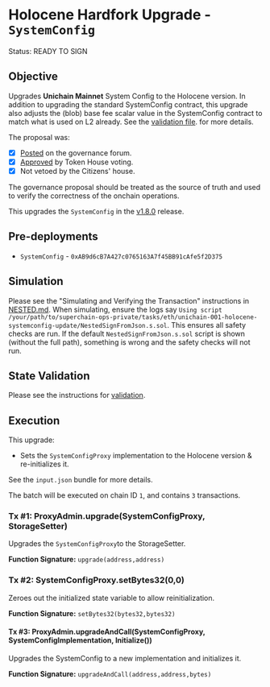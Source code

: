 # Holocene Hardfork Upgrade - `SystemConfig`

Status: READY TO SIGN

## Objective

Upgrades **Unichain Mainnet** System Config to the Holocene version. In addition to upgrading the standard SystemConfig contract, this upgrade also adjusts the (blob) base fee scalar value in the SystemConfig contract to match what is used on L2 already. See the [validation file](./VALIDATION.md). for more details. 

The proposal was:

- [X] [Posted](https://gov.optimism.io/t/upgrade-proposal-11-holocene-network-upgrade/9313) on the governance forum.
- [X] [Approved](https://vote.optimism.io/proposals/20127877429053636874064552098716749508236019236440427814457915785398876262515) by Token House voting.
- [X] Not vetoed by the Citizens' house.

The governance proposal should be treated as the source of truth and used to verify the correctness of the onchain operations.

This upgrades the `SystemConfig` in the [v1.8.0](https://github.com/ethereum-optimism/optimism/tree/v1.8.0) release.


## Pre-deployments

- `SystemConfig` - `0xAB9d6cB7A427c0765163A7f45BB91cAfe5f2D375`

## Simulation

Please see the "Simulating and Verifying the Transaction" instructions in [NESTED.md](../../../NESTED.md).
When simulating, ensure the logs say `Using script /your/path/to/superchain-ops-private/tasks/eth/unichain-001-holocene-systemconfig-update/NestedSignFromJson.s.sol`.
This ensures all safety checks are run. If the default `NestedSignFromJson.s.sol` script is shown (without the full path), something is wrong and the safety checks will not run.

## State Validation

Please see the instructions for [validation](./VALIDATION.md).

## Execution

This upgrade:
* Sets the `SystemConfigProxy` implementation to the Holocene version & re-initializes it.

See the `input.json` bundle for more details.

The batch will be executed on chain ID `1`, and contains `3` transactions.

### Tx #1: ProxyAdmin.upgrade(SystemConfigProxy, StorageSetter)

Upgrades the `SystemConfigProxy`to the StorageSetter.

**Function Signature:** `upgrade(address,address)`

### Tx #2: SystemConfigProxy.setBytes32(0,0)

Zeroes out the initialized state variable to allow reinitialization.

**Function Signature:** `setBytes32(bytes32,bytes32)`

#### Tx #3: ProxyAdmin.upgradeAndCall(SystemConfigProxy, SystemConfigImplementation, Initialize())

Upgrades the SystemConfig to a new implementation and initializes it.

**Function Signature:** `upgradeAndCall(address,address,bytes)`

